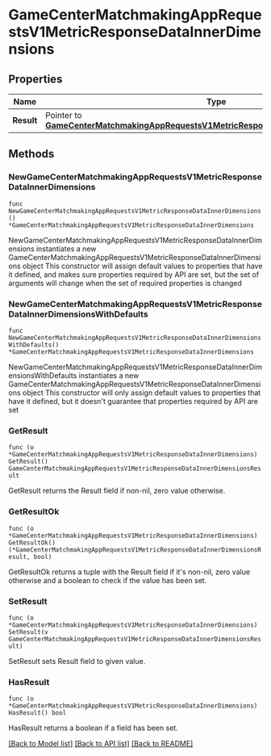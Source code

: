 # GameCenterMatchmakingAppRequestsV1MetricResponseDataInnerDimensions

## Properties

Name | Type | Description | Notes
------------ | ------------- | ------------- | -------------
**Result** | Pointer to [**GameCenterMatchmakingAppRequestsV1MetricResponseDataInnerDimensionsResult**](GameCenterMatchmakingAppRequestsV1MetricResponseDataInnerDimensionsResult.md) |  | [optional] 

## Methods

### NewGameCenterMatchmakingAppRequestsV1MetricResponseDataInnerDimensions

`func NewGameCenterMatchmakingAppRequestsV1MetricResponseDataInnerDimensions() *GameCenterMatchmakingAppRequestsV1MetricResponseDataInnerDimensions`

NewGameCenterMatchmakingAppRequestsV1MetricResponseDataInnerDimensions instantiates a new GameCenterMatchmakingAppRequestsV1MetricResponseDataInnerDimensions object
This constructor will assign default values to properties that have it defined,
and makes sure properties required by API are set, but the set of arguments
will change when the set of required properties is changed

### NewGameCenterMatchmakingAppRequestsV1MetricResponseDataInnerDimensionsWithDefaults

`func NewGameCenterMatchmakingAppRequestsV1MetricResponseDataInnerDimensionsWithDefaults() *GameCenterMatchmakingAppRequestsV1MetricResponseDataInnerDimensions`

NewGameCenterMatchmakingAppRequestsV1MetricResponseDataInnerDimensionsWithDefaults instantiates a new GameCenterMatchmakingAppRequestsV1MetricResponseDataInnerDimensions object
This constructor will only assign default values to properties that have it defined,
but it doesn't guarantee that properties required by API are set

### GetResult

`func (o *GameCenterMatchmakingAppRequestsV1MetricResponseDataInnerDimensions) GetResult() GameCenterMatchmakingAppRequestsV1MetricResponseDataInnerDimensionsResult`

GetResult returns the Result field if non-nil, zero value otherwise.

### GetResultOk

`func (o *GameCenterMatchmakingAppRequestsV1MetricResponseDataInnerDimensions) GetResultOk() (*GameCenterMatchmakingAppRequestsV1MetricResponseDataInnerDimensionsResult, bool)`

GetResultOk returns a tuple with the Result field if it's non-nil, zero value otherwise
and a boolean to check if the value has been set.

### SetResult

`func (o *GameCenterMatchmakingAppRequestsV1MetricResponseDataInnerDimensions) SetResult(v GameCenterMatchmakingAppRequestsV1MetricResponseDataInnerDimensionsResult)`

SetResult sets Result field to given value.

### HasResult

`func (o *GameCenterMatchmakingAppRequestsV1MetricResponseDataInnerDimensions) HasResult() bool`

HasResult returns a boolean if a field has been set.


[[Back to Model list]](../README.md#documentation-for-models) [[Back to API list]](../README.md#documentation-for-api-endpoints) [[Back to README]](../README.md)


